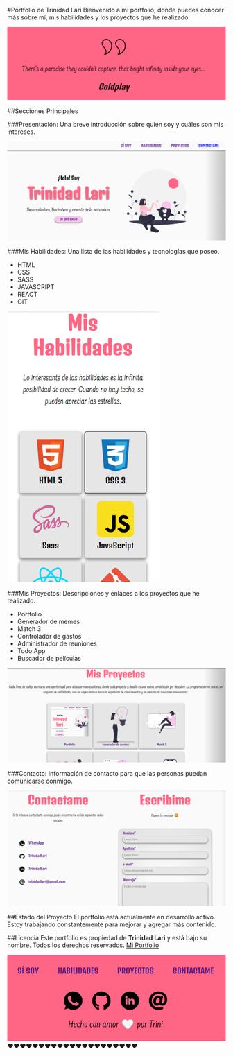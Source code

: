 

#Portfolio de Trinidad Lari
Bienvenido a mi portfolio, donde puedes conocer más sobre mí, mis habilidades y los proyectos que he realizado.

![Frase de Coldplay!](./assets/img/quote.png "Frase de Coldplay")

##Secciones Principales

###Presentación:
Una breve introducción sobre quién soy y cuáles son mis intereses.

![Presentación](./assets/img/presentation.png "Presentación")

###Mis Habilidades:
Una lista de las habilidades y tecnologías que poseo.
- HTML
- CSS
- SASS
- JAVASCRIPT
- REACT
- GIT

![Mis Habilidades](./assets/img/skills.png "Mis Habilidades")

###Mis Proyectos:
Descripciones y enlaces a los proyectos que he realizado. 
- Portfolio
- Generador de memes
- Match 3
- Controlador de gastos
- Administrador de reuniones
- Todo App
- Buscador de películas

![Mis proyectos](./assets/img/proyects.png "Mis proyectos")

###Contacto:
Información de contacto para que las personas puedan comunicarse conmigo.

![Contacto](./assets/img/contact.png "Contacto")

##Estado del Proyecto
El portfolio está actualmente en desarrollo activo. Estoy trabajando constantemente para mejorar y agregar más contenido.

##Licencia
Este portfolio es propiedad de **Trinidad Lari** y está bajo su nombre. Todos los derechos reservados.
[Mi Portfolio][def]

![Hecho con amor](./assets/img/footer.png "Hecho con amor")
❤️❤️❤️❤️❤️❤️❤️❤️❤️❤️❤️❤️❤️❤️❤️❤️❤️❤️❤️❤️❤️

[def]: https://github.com/TrinidadLari/Portfolio